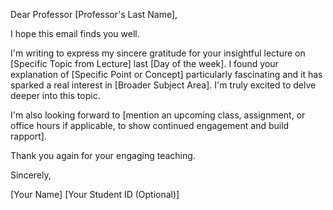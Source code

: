 Dear Professor [Professor's Last Name],

I hope this email finds you well.

I'm writing to express my sincere gratitude for your insightful lecture on [Specific Topic from Lecture] last [Day of the week]. I found your explanation of [Specific Point or Concept] particularly fascinating and it has sparked a real interest in [Broader Subject Area]. I'm truly excited to delve deeper into this topic.

I'm also looking forward to [mention an upcoming class, assignment, or office hours if applicable, to show continued engagement and build rapport].

Thank you again for your engaging teaching.

Sincerely,

[Your Name]
[Your Student ID (Optional)]